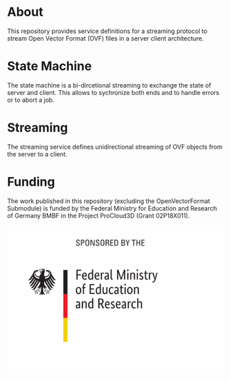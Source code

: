 # About

This repository provides service definitions for a streaming protocol to stream Open Vector Format (OVF) files in a server client architecture. 


# State Machine

The state machine is a bi-dircetional streaming to exchange the state of server and client. This allows to sychronize both ends and to handle errors or to abort a job.


# Streaming 

The streaming service defines unidirectional streaming of OVF objects from the server to a client.









# Funding

The work published in this repository (excluding the OpenVectorFormat Submodule) is funded by the Federal Ministry for Education and Research of Germany BMBF in the Project ProCloud3D (Grant 02P18X011).


![Funding](Resources/BMBF_gefoerdert_2017_en.svg)




